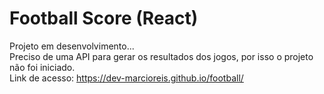 # Football Score (React)

Projeto em desenvolvimento...<br>
Preciso de uma API para gerar os resultados dos jogos, por isso o projeto não foi iniciado.<br>
Link de acesso: https://dev-marcioreis.github.io/football/

